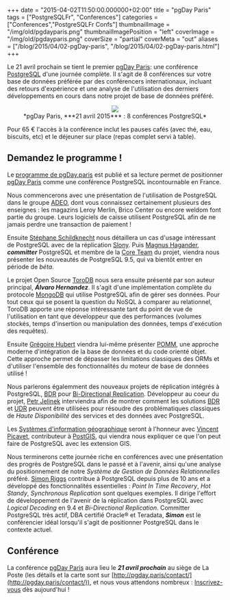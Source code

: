 +++
date = "2015-04-02T11:50:00.000000+02:00"
title = "pgDay Paris"
tags = ["PostgreSQLFr", "Conferences"]
categories = ["Conferences","PostgreSQLFr Confs"]
thumbnailImage = "/img/old/pgdayparis.png"
thumbnailImagePosition = "left"
coverImage = "/img/old/pgdayparis.png"
coverSize = "partial"
coverMeta = "out"
aliases = ["/blog/2015/04/02-pgDay-paris",
           "/blog/2015/04/02-pgDay-paris.html"]
+++

Le 21 avril prochain se tient le premier 
[pgDay Paris](http://pgday.paris/): une conférence
[PostgreSQL](http://www.postgresql.org/) d'une journée complète. Il s'agit de 8 conférences sur votre base
de données préférée par des conférencers internationaux, incluant des
retours d'expérience et une analyse de l'utilisation des derniers
développements en cours dans notre projet de base de données préféré.

<!--more-->

<center>
<div class="figure dim-margin">
  <a href="http://pgday.paris/">
    <img src="/img/old/pgdayparis.png">
  </a>
</div>
</center>

<center>*pgDay Paris, ***21 avril 2015*** : 8 conférences PostgreSQL*</center>

Pour 65 € l'accès à la conférence inclut les pauses cafés (avec thé, eau,
biscuits, etc) et le déjeuner sur place (repas complet servi à table).


## Demandez le programme !

Le 
[programme de pgDay.paris](https://www.postgresql.eu/events/schedule/pgdayparis2015/) est publié et sa lecture permet de positionner
[pgDay Paris](http://pgday.paris/) comme une conférence PostgreSQL incontournable en France.

Nous commencerons avec une présentation de l'utilisation de PostgreSQL dans
le groupe 
[ADEO](http://www.adeo.com/), dont vous connaissez certainement plusieurs des enseignes :
les magazins Leroy Merlin, Brico Center ou encore weldom font partie du
groupe. Leurs logiciels de caisse utilisent PostgreSQL afin de ne jamais
perdre une transaction de paiement !

Ensuite 
[Stéphane Schildknecht](http://www.postgresql.fr/stephane_schildknecht) nous détaillera un cas d'usage intéressant de
PostgreSQL avec de la réplication 
[Slony](http://www.slony.info/). Puis 
[Magnus Hagander](http://blog.hagander.net/), 
***committer***
PostgreSQL et membre de la 
[Core Team](http://www.postgresql.org/community/contributors/) du projet, viendra nous présenter les
nouveautés de PostgreSQL 9.5, qui va bientôt entrer en période de 
*béta*.

Le projet Open Source 
[ToroDB](https://github.com/torodb/torodb) nous sera ensuite présenté par son auteur
principal, 
***Álvaro Hernandez***. Il s'agit d'une implémentation complète du
protocole 
[MongoDB](https://www.mongodb.org/) qui utilise PostgreSQL afin de gérer ses données. Pour
tout ceux qui se posent la question du NoSQL à comparer au relationnel,
ToroDB apporte une réponse intéressante tant du point de vue de
l'utilisation en tant que développeur que des performances (volumes stockés,
temps d'insertion ou manipulation des données, temps d'exécution des
requêtes).

Ensuite 
[Grégoire Hubert](http://www.pomm-project.org/) viendra lui-même présenter 
[POMM](http://www.pomm-project.org/), une approche
moderne d'intégration de la base de données et du code orienté objet. Cette
approche permet de dépasser les limitations classiques des ORMs et
d'utiliser l'ensemble des fonctionnalités du moteur de base de données
utilisé !

Nous parlerons égalemment des nouveaux projets de réplication intégrés à
PostgreSQL, 
[BDR](http://2ndquadrant.com/fr/resources/bdr/) pour 
[Bi-Directional Replication](http://2ndquadrant.com/fr/resources/bdr/). Développeur au coeur du
projet, 
[Petr Jelinek](http://blog.2ndquadrant.com/author/petr-jelinek/) interviendra afin de montrer comment les solutions 
[BDR](http://bdr-project.org/docs/stable/index.html)
et 
[UDR](http://bdr-project.org/docs/stable/overview-udr.html) peuvent être utilisées pour résoudre des problématiques classiques de
*Haute Disponibilité* des services et des données avec PostgreSQL.

Les 
[Systèmes d'information géographique](http://fr.wikipedia.org/wiki/Syst%C3%A8me_d%27information_g%C3%A9ographique) seront à l'honneur avec
[Vincent Picavet](http://www.oslandia.com/pages/presentation.html), contributeur à 
[PostGIS](http://postgis.net/), qui viendra nous expliquer ce que
l'on peut faire de PostgreSQL avec les extension GIS.

Nous terminerons cette journée riche en conférences avec une présentation
des progrès de PostgreSQL dans le passé et à l'avenir, ainsi qu'une analyse
du positionnement de notre 
*Système de Gestion de Données Relationnelles*
préféré. 
[Simon Riggs](http://2ndquadrant.com/en/about/team-profile/) contribue à PostgreSQL depuis plus de 10 ans et a
développé des fonctionnalités essentielles : 
*Point In Time Recovery*, 
*Hot
Standy*, 
*Synchronous Replication* sont quelques exemples. Il dirige l'effort
de développement de l'avenir de la réplication dans PostgreSQL avec 
*Logical
Decoding* en 9.4 et 
*Bi-Directional Replication*. Committer PostgreSQL très
actif, DBA certifié Oracle® et Teradata, 
***Simon*** est le conférencier idéal
lorsqu'il s'agit de positionner PostgreSQL dans le contexte actuel.


## Conférence

La conférence 
[pgDay Paris](http://pgday.paris/) aura lieu le 
***21 avril prochain*** au siège de La
Poste (les détails et la carte sont sur 
[http://pgday.paris/contact/](http://pgday.paris/contact/)), et
nous vous attendons nombreux : 
[Inscrivez-vous](http://pgday.paris/registration/) dès aujourd'hui !
